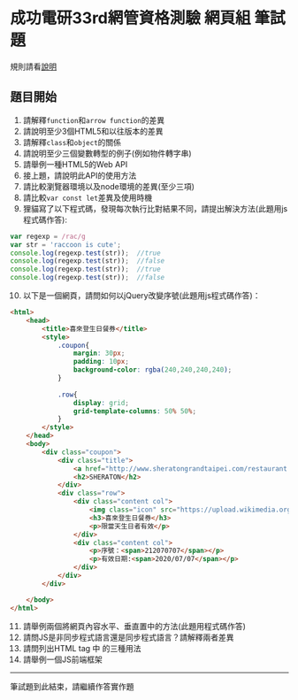 # 成功電研33rd網管資格測驗 網頁組 筆試題 #
規則請看[說明](../README.md)  
## 題目開始 ##
1. 請解釋`function`和`arrow function`的差異
2. 請說明至少3個HTML5和以往版本的差異
3. 請解釋`class`和`object`的關係
4. 請說明至少三個變數轉型的例子(例如物件轉字串)
5. 請舉例一種HTML5的Web API
6. 接上題，請說明此API的使用方法
7. 請比較瀏覽器環境以及node環境的差異(至少三項)
8. 請比較`var const let`差異及使用時機
9. 狸貓寫了以下程式碼，發現每次執行比對結果不同，請提出解決方法(此題用js程式碼作答):
```js
var regexp = /rac/g
var str = 'raccoon is cute';
console.log(regexp.test(str));	//true
console.log(regexp.test(str));	//false
console.log(regexp.test(str));	//true
console.log(regexp.test(str));	//false
```
10. 以下是一個網頁，請問如何以jQuery改變序號(此題用js程式碼作答)：
```html
<html>
	<head>
		<title>喜來登生日餐券</title>
		<style>
			.coupon{
				margin: 30px;
				padding: 10px;
				background-color: rgba(240,240,240,240);
			}
			
			.row{
				display: grid;
				grid-template-columns: 50% 50%;
			}
		</style>
	</head>
	<body>
	 	<div class="coupon">
			<div class="title">
				<a href="http://www.sheratongrandtaipei.com/restaurant.php"<h1>喜來登</h1></a>
				<h2>SHERATON</h2>
			</div>
			<div class="row">
				<div class="content col">
					<img class="icon" src="https://upload.wikimedia.org/wikipedia/zh/8/8a/Sheraton.gif">
					<h3>喜來登生日餐券</h3>
					<p>限當天生日者有效</p>
				</div>
				<div class="content col">
					<p>序號：<span>212070707</span></p>
					<p>有效日期:<span>2020/07/07</span></p>
				</div>
			</div>
		</div>

	</body>
</html>
```
11. 請舉例兩個將網頁內容水平、垂直置中的方法(此題用程式碼作答)
12. 請問JS是非同步程式語言還是同步程式語言？請解釋兩者差異
13. 請問列出HTML tag 中 <a> 的三種用法
14. 請舉例一個JS前端框架

---

筆試題到此結束，請繼續作答實作題
